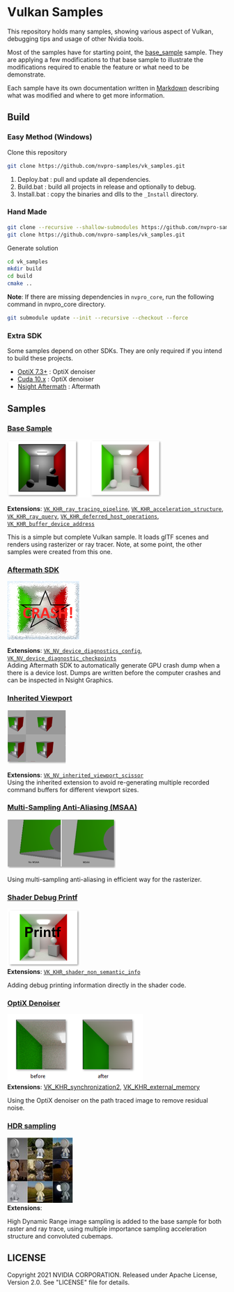 # Vulkan Samples

This repository holds many samples, showing various aspect of Vulkan, debugging tips and usage of other Nvidia tools.

Most of the samples have for starting point, the [base_sample](base_sample) sample. They are applying a few modifications to that base sample to illustrate the modifications required to enable the feature or what need to be demonstrate.

Each sample have its own documentation written in [Markdown](https://github.github.com/gfm/) describing what was modified and where to get more information.

## Build

### Easy Method (Windows)

Clone this repository

```bash
git clone https://github.com/nvpro-samples/vk_samples.git
```

1. Deploy.bat : pull and update all dependencies.
2. Build.bat : build all projects in release and optionally to debug.
3. Install.bat : copy the binaries and dlls to the `_Install` directory.

### Hand Made

``` bash
git clone --recursive --shallow-submodules https://github.com/nvpro-samples/nvpro_core.git
git clone https://github.com/nvpro-samples/vk_samples.git
```

Generate solution

``` bash
cd vk_samples
mkdir build
cd build
cmake ..
```

**Note**: If there are missing dependencies in `nvpro_core`, run the following command in nvpro_core directory.

``` bash
git submodule update --init --recursive --checkout --force
```

### Extra SDK

Some samples depend on other SDKs. They are only required if you intend to build these projects.

* [OptiX 7.3+](https://developer.nvidia.com/designworks/optix/download) : OptiX denoiser
* [Cuda 10.x](https://developer.nvidia.com/cuda-downloads) : OptiX denoiser
* [Nsight Aftermath](https://developer.nvidia.com/nsight-aftermath) : Aftermath

## Samples

### [Base Sample](base_sample)

![base_sample](base_sample/docs/thumb.png)

**Extensions**:
[`VK_KHR_ray_tracing_pipeline`](https://www.khronos.org/registry/vulkan/specs/1.2-extensions/html/vkspec.html#VK_KHR_ray_tracing_pipeline), [`VK_KHR_acceleration_structure`](https://www.khronos.org/registry/vulkan/specs/1.2-extensions/man/html/VK_KHR_acceleration_structure.html), [`VK_KHR_ray_query`](https://www.khronos.org/registry/vulkan/specs/1.2-extensions/man/html/VK_KHR_ray_query.html), [`VK_KHR_deferred_host_operations`](https://www.khronos.org/registry/vulkan/specs/1.2-extensions/man/html/VK_KHR_deferred_host_operations.html), [`VK_KHR_buffer_device_address`](https://www.khronos.org/registry/vulkan/specs/1.2-extensions/man/html/VK_KHR_buffer_device_address.html)
 <br/>

This is a simple but complete Vulkan sample. It loads glTF scenes and renders using rasterizer or ray tracer. Note, at some point, the other samples were created from this one.

### [Aftermath SDK](aftermath)

![](aftermath/docs/thumb.png)

**Extensions**:
[`VK_NV_device_diagnostics_config`](https://www.khronos.org/registry/vulkan/specs/1.2-extensions/man/html/VK_NV_device_diagnostics_config.html), [`VK_NV_device_diagnostic_checkpoints`](https://www.khronos.org/registry/vulkan/specs/1.2-extensions/man/html/VK_NV_device_diagnostic_checkpoints.html)
 <br/>
Adding Aftermath SDK to automatically generate GPU crash dump when a there is a device lost. Dumps are written before the computer crashes and can be inspected in Nsight Graphics.

### [Inherited Viewport](inherited)

![](inherited/docs/thumb.png)

**Extensions**:
[`VK_NV_inherited_viewport_scissor`](https://www.khronos.org/registry/vulkan/specs/1.2-extensions/man/html/VK_NV_inherited_viewport_scissor.html)
 <br/>
Using the inherited extension to avoid re-generating multiple recorded command buffers for different viewport sizes.

### [Multi-Sampling Anti-Aliasing (MSAA)](msaa)

![msaa](msaa/docs/thumb.png)

Using multi-sampling anti-aliasing in efficient way for the rasterizer.

### [Shader Debug Printf](debug_printf)

![debug_printf](debug_printf/docs/thumb.png)<br/>
**Extensions**:
[`VK_KHR_shader_non_semantic_info`](https://www.khronos.org/registry/vulkan/specs/1.2-extensions/man/html/VK_KHR_shader_non_semantic_info.html)

Adding debug printing information directly in the shader code.

### [OptiX Denoiser](optix_denoiser)

![img](optix_denoiser/docs/thumb.png)<br/>
**Extensions**: [VK_KHR_synchronization2](https://www.khronos.org/registry/vulkan/specs/1.2-extensions/man/html/VK_KHR_synchronization2.html), [VK_KHR_external_memory](https://www.khronos.org/registry/vulkan/specs/1.2-extensions/man/html/VK_KHR_external_memory.html)

Using the OptiX denoiser on the path traced image to remove residual noise.

### [HDR sampling](hdr_sampling)

![](hdr_sampling/docs/thumb.jpg)<br/>
**Extensions**:

High Dynamic Range image sampling is added to the base sample for both raster and ray trace, using multiple importance sampling acceleration structure and convoluted cubemaps.

## LICENSE

Copyright 2021 NVIDIA CORPORATION. Released under Apache License,
Version 2.0. See "LICENSE" file for details.
